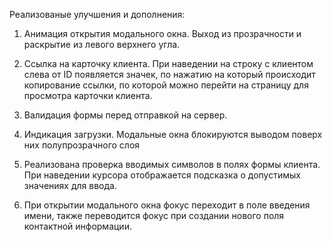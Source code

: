 Реализованые улучшения и дополнения:

1. Анимация открытия модального окна.
  Выход из прозрачности и раскрытие из левого верхнего угла.

2. Ссылка на карточку клиента.
  При наведении на строку с клиентом слева от ID появляется значек, по нажатию на который происходит копирование ссылки, по которой можно перейти на страницу для просмотра карточки клиента.

3. Валидация формы перед отправкой на сервер.

4. Индикация загрузки.
  Модальные окна блокируются выводом поверх них полупрозрачного слоя

5. Реализована проверка вводимых символов в полях формы клиента.
  При наведении курсора отображается подсказка о допустимых значениях для ввода.

6. При открытии модального окна фокус переходит в поле введения имени, также переводится фокус при создании нового поля контактной информации.
